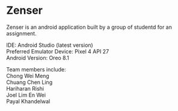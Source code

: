 # Zenser

Zenser is an android application built by a group of studentd for an assignment.

IDE: Android Studio (latest version)\
Preferred Emulator Device: Pixel 4 API 27\
Android Version: Oreo 8.1

Team members include:\
Chong Wei Meng\
Chuang Chen Ling\
Hariharan Rishi\
Joel Lim En Wei\
Payal Khandelwal

